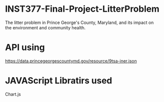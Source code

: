 # INST377-Final-Project-LitterProblem
The litter problem in Prince George's County, Maryland, and its impact on the environment and community health.

# API using
https://data.princegeorgescountymd.gov/resource/9tsa-iner.json

# JAVAScript Libratirs used
Chart.js
